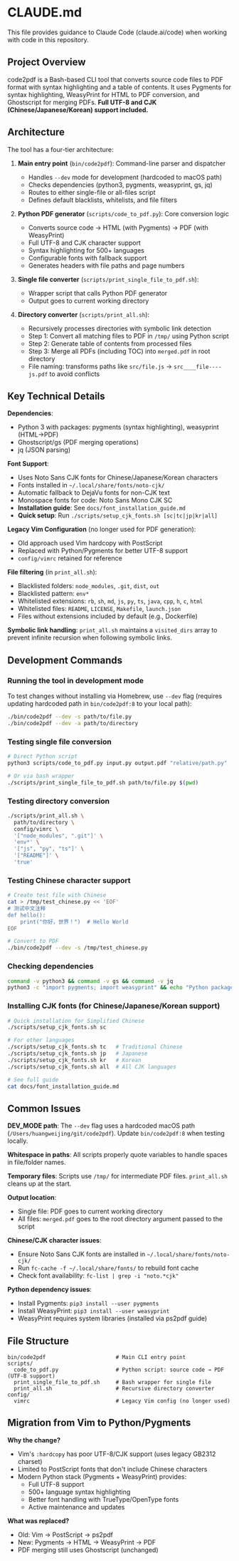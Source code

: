 # CLAUDE.md

This file provides guidance to Claude Code (claude.ai/code) when working with code in this repository.

## Project Overview

code2pdf is a Bash-based CLI tool that converts source code files to PDF format with syntax highlighting and a table of contents. It uses Pygments for syntax highlighting, WeasyPrint for HTML to PDF conversion, and Ghostscript for merging PDFs. **Full UTF-8 and CJK (Chinese/Japanese/Korean) support included.**

## Architecture

The tool has a four-tier architecture:

1. **Main entry point** (`bin/code2pdf`): Command-line parser and dispatcher
   - Handles `--dev` mode for development (hardcoded to macOS path)
   - Checks dependencies (python3, pygments, weasyprint, gs, jq)
   - Routes to either single-file or all-files script
   - Defines default blacklists, whitelists, and file filters

2. **Python PDF generator** (`scripts/code_to_pdf.py`): Core conversion logic
   - Converts source code → HTML (with Pygments) → PDF (with WeasyPrint)
   - Full UTF-8 and CJK character support
   - Syntax highlighting for 500+ languages
   - Configurable fonts with fallback support
   - Generates headers with file paths and page numbers

3. **Single file converter** (`scripts/print_single_file_to_pdf.sh`):
   - Wrapper script that calls Python PDF generator
   - Output goes to current working directory

4. **Directory converter** (`scripts/print_all.sh`):
   - Recursively processes directories with symbolic link detection
   - Step 1: Convert all matching files to PDF in `/tmp/` using Python script
   - Step 2: Generate table of contents from processed files
   - Step 3: Merge all PDFs (including TOC) into `merged.pdf` in root directory
   - File naming: transforms paths like `src/file.js` → `src____file----js.pdf` to avoid conflicts

## Key Technical Details

**Dependencies**:
- Python 3 with packages: pygments (syntax highlighting), weasyprint (HTML→PDF)
- Ghostscript/gs (PDF merging operations)
- jq (JSON parsing)

**Font Support**:
- Uses Noto Sans CJK fonts for Chinese/Japanese/Korean characters
- Fonts installed in `~/.local/share/fonts/noto-cjk/`
- Automatic fallback to DejaVu fonts for non-CJK text
- Monospace fonts for code: Noto Sans Mono CJK SC
- **Installation guide**: See `docs/font_installation_guide.md`
- **Quick setup**: Run `./scripts/setup_cjk_fonts.sh [sc|tc|jp|kr|all]`

**Legacy Vim Configuration** (no longer used for PDF generation):
- Old approach used Vim hardcopy with PostScript
- Replaced with Python/Pygments for better UTF-8 support
- `config/vimrc` retained for reference

**File filtering** (in `print_all.sh`):
- Blacklisted folders: `node_modules`, `.git`, `dist`, `out`
- Blacklisted pattern: `env*`
- Whitelisted extensions: `rb`, `sh`, `md`, `js`, `py`, `ts`, `java`, `cpp`, `h`, `c`, `html`
- Whitelisted files: `README`, `LICENSE`, `Makefile`, `launch.json`
- Files without extensions included by default (e.g., Dockerfile)

**Symbolic link handling**: `print_all.sh` maintains a `visited_dirs` array to prevent infinite recursion when following symbolic links.

## Development Commands

### Running the tool in development mode

To test changes without installing via Homebrew, use `--dev` flag (requires updating hardcoded path in `bin/code2pdf:8` to your local path):

```bash
./bin/code2pdf --dev -s path/to/file.py
./bin/code2pdf --dev -a path/to/directory
```

### Testing single file conversion

```bash
# Direct Python script
python3 scripts/code_to_pdf.py input.py output.pdf "relative/path.py"

# Or via bash wrapper
./scripts/print_single_file_to_pdf.sh path/to/file.py $(pwd)
```

### Testing directory conversion

```bash
./scripts/print_all.sh \
  path/to/directory \
  config/vimrc \
  '["node_modules", ".git"]' \
  'env*' \
  '["js", "py", "ts"]' \
  '["README"]' \
  'true'
```

### Testing Chinese character support

```bash
# Create test file with Chinese
cat > /tmp/test_chinese.py << 'EOF'
# 测试中文注释
def hello():
    print("你好，世界！")  # Hello World
EOF

# Convert to PDF
./bin/code2pdf --dev -s /tmp/test_chinese.py
```

### Checking dependencies

```bash
command -v python3 && command -v gs && command -v jq
python3 -c "import pygments; import weasyprint" && echo "Python packages OK"
```

### Installing CJK fonts (for Chinese/Japanese/Korean support)

```bash
# Quick installation for Simplified Chinese
./scripts/setup_cjk_fonts.sh sc

# For other languages
./scripts/setup_cjk_fonts.sh tc   # Traditional Chinese
./scripts/setup_cjk_fonts.sh jp   # Japanese
./scripts/setup_cjk_fonts.sh kr   # Korean
./scripts/setup_cjk_fonts.sh all  # All CJK languages

# See full guide
cat docs/font_installation_guide.md
```

## Common Issues

**DEV_MODE path**: The `--dev` flag uses a hardcoded macOS path (`/Users/huangweijing/git/code2pdf`). Update `bin/code2pdf:8` when testing locally.

**Whitespace in paths**: All scripts properly quote variables to handle spaces in file/folder names.

**Temporary files**: Scripts use `/tmp/` for intermediate PDF files. `print_all.sh` cleans up at the start.

**Output location**:
- Single file: PDF goes to current working directory
- All files: `merged.pdf` goes to the root directory argument passed to the script

**Chinese/CJK character issues**:
- Ensure Noto Sans CJK fonts are installed in `~/.local/share/fonts/noto-cjk/`
- Run `fc-cache -f ~/.local/share/fonts/` to rebuild font cache
- Check font availability: `fc-list | grep -i "noto.*cjk"`

**Python dependency issues**:
- Install Pygments: `pip3 install --user pygments`
- Install WeasyPrint: `pip3 install --user weasyprint`
- WeasyPrint requires system libraries (installed via ps2pdf guide)

## File Structure

```
bin/code2pdf                      # Main CLI entry point
scripts/
  code_to_pdf.py                  # Python script: source code → PDF (UTF-8 support)
  print_single_file_to_pdf.sh     # Bash wrapper for single file
  print_all.sh                    # Recursive directory converter
config/
  vimrc                           # Legacy Vim config (no longer used)
```

## Migration from Vim to Python/Pygments

**Why the change?**
- Vim's `:hardcopy` has poor UTF-8/CJK support (uses legacy GB2312 charset)
- Limited to PostScript fonts that don't include Chinese characters
- Modern Python stack (Pygments + WeasyPrint) provides:
  - Full UTF-8 support
  - 500+ language syntax highlighting
  - Better font handling with TrueType/OpenType fonts
  - Active maintenance and updates

**What was replaced?**
- Old: Vim → PostScript → ps2pdf
- New: Pygments → HTML → WeasyPrint → PDF
- PDF merging still uses Ghostscript (unchanged)
